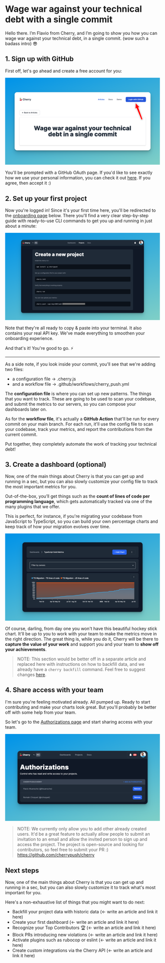 # Wage war against your technical debt with a single commit

Hello there. I’m Flavio from Cherry, and I’m going to show you how you can wage war against your technical debt, in a
single commit. (wow such a badass intro) 😎

## 1. Sign up with GitHub

First off, let's go ahead and create a free account for you:

![click on login with github](wage_war_login_with_github.png)

You'll be prompted with a GitHub OAuth page. If you'd like to see exactly how we use your personal information, you can
check it out
[here](https://github.com/cherrypush/cherry/blob/aa754662a7b232a229b2607439457283a9aab3c0/app/models/user.rb#L48-L58).
If you agree, then accept it :)

## 2. Set up your first project

Now you're logged in! Since it's your first time here, you'll be redirected to the
[onboarding page](https://www.cherrypush.com/user/projects/new) below. There you'll find a very clear step-by-step guide
with ready-to-use CLI commands to get you up and running in just about a minute:

![create a new project page with ready-to-use command-line commands](image-2.png)

Note that they're all ready to copy & paste into your terminal. It also contains your real API key. We've made
everything to smoothen your onboarding experience.

And that's it! You're good to go. ⚡️

---

As a side note, if you look inside your commit, you'll see that we're adding two files:

- a configuration file -> .cherry.js
- and a workflow file -> .github/workflows/cherry_push.yml

The **configuration file** is where you can set up new patterns. The things that you want to track. These are going to
be used to scan your codebase, and submit the metrics to our servers, so you can compose your dashboards later on.

As for the **workflow file**, it's actually a **GitHub Action** that'll be run for every commit on your main branch. For
each run, it'll use the config file to scan your codebase, track your metrics, and report the contributions from the
current commit.

Put together, they completely automate the work of tracking your technical debt!

## 3. Create a dashboard (optional)

Now, one of the main things about Cherry is that you can get up and running in a sec, but you can also slowly customize
your config file to track the most important metrics for you.

Out-of-the-box, you’ll get things such as the **count of lines of code per programming language**, which gets
automatically tracked via one of the many plugins that we offer.

This is perfect, for instance, if you're migrating your codebase from JavaScript to TypeScript, so you can build your
own percentage charts and keep track of how your migration evolves over time.

![typescript migration dashboard with a hockey stick chart ofc](image.png)

Of course, darling, from day one you won't have this beautiful hockey stick chart. It'll be up to you to work with your
team to make the metrics move in the right direction. The great thing is, while you do it, Cherry will be there to
**capture the value of your work** and support you and your team to **show off your achievements**.

> NOTE: This section would be better off in a separate article and replaced here with instructions on how to backfill
> data, and we already have a `cherry backfill` command. Feel free to suggest changes
> [here](https://github.com/cherrypush/cherry/blob/aa754662a7b232a229b2607439457283a9aab3c0/public/articles/the-one-commit-against-technical-debt.md#L64).

## 4. Share access with your team

I'm sure you're feeling motivated already. All pumped up. Ready to start contributing and make your charts look great.
But you'll probably be better off with some help from your team.

So let's go to the [Authorizations page](https://www.cherrypush.com/user/authorizations) and start sharing access with
your team.

![authorizations page with a couple of created authorizations](authorizations.png)

> NOTE: We currently only allow you to add other already created users. It'd be a great feature to actually allow people
> to submit an invitation to an email and allow the invited person to sign up and access the project. The project is
> open-source and looking for contributors, so feel free to submit your PR :) https://github.com/cherrypush/cherry

## Next steps

Now, one of the main things about Cherry is that you can get up and running in a sec, but you can also slowly customize
it to track what's most important for you.

Here's a non-exhaustive list of things that you might want to do next:

- Backfill your project data with historic data (<- write an article and link it here)
- Create your first dashboard (<- write an article and link it here)
- Recognize your Top Contributors 🏆 (<- write an article and link it here)
- Block PRs introducing new violations (<- write an article and link it here)
- Activate plugins such as rubocop or eslint (<- write an article and link it here)
- Create custom integrations via the Cherry API (<- write an article and link it here)
